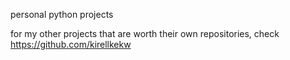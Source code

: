 personal python projects

for my other projects that are worth their own repositories, check https://github.com/kirellkekw
